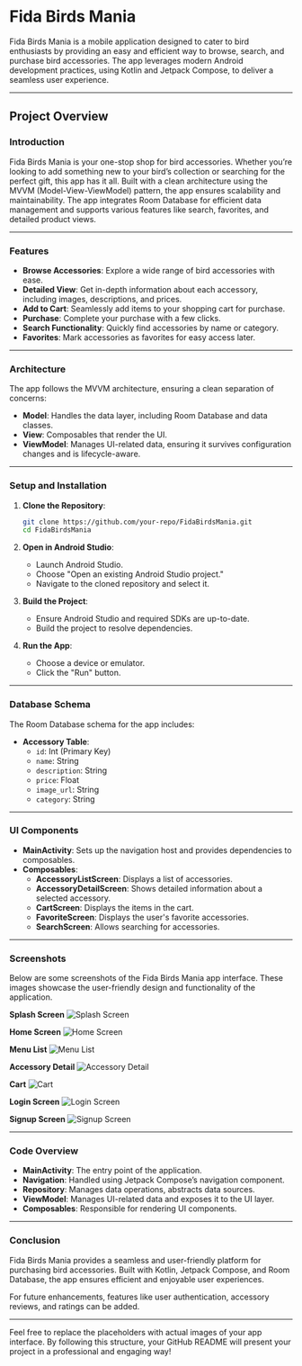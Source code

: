 
# Fida Birds Mania

Fida Birds Mania is a mobile application designed to cater to bird enthusiasts by providing an easy and efficient way to browse, search, and purchase bird accessories. The app leverages modern Android development practices, using Kotlin and Jetpack Compose, to deliver a seamless user experience.

---

## Project Overview

### Introduction

Fida Birds Mania is your one-stop shop for bird accessories. Whether you’re looking to add something new to your bird’s collection or searching for the perfect gift, this app has it all. Built with a clean architecture using the MVVM (Model-View-ViewModel) pattern, the app ensures scalability and maintainability. The app integrates Room Database for efficient data management and supports various features like search, favorites, and detailed product views.

---

### Features

- **Browse Accessories**: Explore a wide range of bird accessories with ease.
- **Detailed View**: Get in-depth information about each accessory, including images, descriptions, and prices.
- **Add to Cart**: Seamlessly add items to your shopping cart for purchase.
- **Purchase**: Complete your purchase with a few clicks.
- **Search Functionality**: Quickly find accessories by name or category.
- **Favorites**: Mark accessories as favorites for easy access later.

---

### Architecture

The app follows the MVVM architecture, ensuring a clean separation of concerns:

- **Model**: Handles the data layer, including Room Database and data classes.
- **View**: Composables that render the UI.
- **ViewModel**: Manages UI-related data, ensuring it survives configuration changes and is lifecycle-aware.

---

### Setup and Installation

1. **Clone the Repository**:
   ```bash
   git clone https://github.com/your-repo/FidaBirdsMania.git
   cd FidaBirdsMania
   ```

2. **Open in Android Studio**:
   - Launch Android Studio.
   - Choose "Open an existing Android Studio project."
   - Navigate to the cloned repository and select it.

3. **Build the Project**:
   - Ensure Android Studio and required SDKs are up-to-date.
   - Build the project to resolve dependencies.

4. **Run the App**:
   - Choose a device or emulator.
   - Click the "Run" button.

---

### Database Schema

The Room Database schema for the app includes:

- **Accessory Table**:
  - `id`: Int (Primary Key)
  - `name`: String
  - `description`: String
  - `price`: Float
  - `image_url`: String
  - `category`: String

---

### UI Components

- **MainActivity**: Sets up the navigation host and provides dependencies to composables.
- **Composables**:
  - **AccessoryListScreen**: Displays a list of accessories.
  - **AccessoryDetailScreen**: Shows detailed information about a selected accessory.
  - **CartScreen**: Displays the items in the cart.
  - **FavoriteScreen**: Displays the user's favorite accessories.
  - **SearchScreen**: Allows searching for accessories.

---

### Screenshots

Below are some screenshots of the Fida Birds Mania app interface. These images showcase the user-friendly design and functionality of the application.

**Splash Screen**
![Splash Screen](images/1.png)

**Home Screen**
![Home Screen](images/33.png)

**Menu List**
![Menu List](images/8.png)

**Accessory Detail**
![Accessory Detail](images/22.png)

**Cart**
![Cart](images/4.png)

**Login Screen**
![Login Screen](images/7.png)

**Signup Screen**
![Signup Screen](images/6.png)

---

### Code Overview

- **MainActivity**: The entry point of the application.
- **Navigation**: Handled using Jetpack Compose’s navigation component.
- **Repository**: Manages data operations, abstracts data sources.
- **ViewModel**: Manages UI-related data and exposes it to the UI layer.
- **Composables**: Responsible for rendering UI components.

---

### Conclusion

Fida Birds Mania provides a seamless and user-friendly platform for purchasing bird accessories. Built with Kotlin, Jetpack Compose, and Room Database, the app ensures efficient and enjoyable user experiences. 

For future enhancements, features like user authentication, accessory reviews, and ratings can be added.

---

Feel free to replace the placeholders with actual images of your app interface. By following this structure, your GitHub README will present your project in a professional and engaging way!
